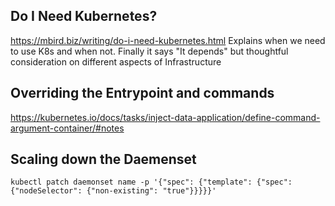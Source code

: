 ## Do I Need Kubernetes?

https://mbird.biz/writing/do-i-need-kubernetes.html
Explains when we need to use K8s and when not. Finally it says "It depends" but thoughtful consideration on different aspects of Infrastructure

## Overriding the Entrypoint and commands
https://kubernetes.io/docs/tasks/inject-data-application/define-command-argument-container/#notes


## Scaling down the Daemenset
```
kubectl patch daemonset name -p '{"spec": {"template": {"spec": {"nodeSelector": {"non-existing": "true"}}}}}'
```
